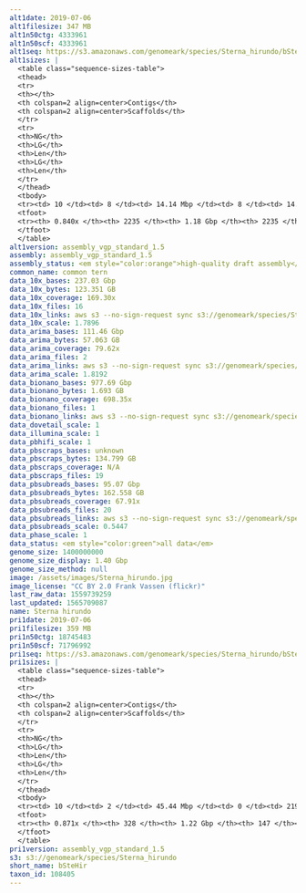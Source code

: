 ```yaml
---
alt1date: 2019-07-06
alt1filesize: 347 MB
alt1n50ctg: 4333961
alt1n50scf: 4333961
alt1seq: https://s3.amazonaws.com/genomeark/species/Sterna_hirundo/bSteHir1/assembly_vgp_standard_1.5/bSteHir1.alt.asm.20190706.fasta.gz
alt1sizes: |
  <table class="sequence-sizes-table">
  <thead>
  <tr>
  <th></th>
  <th colspan=2 align=center>Contigs</th>
  <th colspan=2 align=center>Scaffolds</th>
  </tr>
  <tr>
  <th>NG</th>
  <th>LG</th>
  <th>Len</th>
  <th>LG</th>
  <th>Len</th>
  </tr>
  </thead>
  <tbody>
  <tr><td> 10 </td><td> 8 </td><td> 14.14 Mbp </td><td> 8 </td><td> 14.14 Mbp </td></tr>  <tr><td> 20 </td><td> 20 </td><td> 10.03 Mbp </td><td> 20 </td><td> 10.03 Mbp </td></tr>  <tr><td> 30 </td><td> 36 </td><td> 7.48 Mbp </td><td> 36 </td><td> 7.48 Mbp </td></tr>  <tr><td> 40 </td><td> 58 </td><td> 5.88 Mbp </td><td> 58 </td><td> 5.88 Mbp </td></tr>  <tr style="background-color:#cccccc;"><td> 50 </td><td> 85 </td><td> 4.33 Mbp </td><td> 85 </td><td> 4.33 Mbp </td></tr>  <tr><td> 60 </td><td> 126 </td><td> 2.68 Mbp </td><td> 126 </td><td> 2.68 Mbp </td></tr>  <tr><td> 70 </td><td> 198 </td><td> 1.27 Mbp </td><td> 198 </td><td> 1.27 Mbp </td></tr>  <tr><td> 80 </td><td> 750 </td><td> 73.03 Kbp </td><td> 750 </td><td> 73.03 Kbp </td></tr>  <tr><td> 90 </td><td> - </td><td> - </td><td> - </td><td> - </td></tr>  <tr><td> 100 </td><td> - </td><td> - </td><td> - </td><td> - </td></tr>  </tbody>
  <tfoot>
  <tr><th> 0.840x </th><th> 2235 </th><th> 1.18 Gbp </th><th> 2235 </th><th> 1.18 Gbp </th></tr>
  </tfoot>
  </table>
alt1version: assembly_vgp_standard_1.5
assembly: assembly_vgp_standard_1.5
assembly_status: <em style="color:orange">high-quality draft assembly</em>
common_name: common tern
data_10x_bases: 237.03 Gbp
data_10x_bytes: 123.351 GB
data_10x_coverage: 169.30x
data_10x_files: 16
data_10x_links: aws s3 --no-sign-request sync s3://genomeark/species/Sterna_hirundo/bSteHir1/genomic_data/10x/ .<br>
data_10x_scale: 1.7896
data_arima_bases: 111.46 Gbp
data_arima_bytes: 57.063 GB
data_arima_coverage: 79.62x
data_arima_files: 2
data_arima_links: aws s3 --no-sign-request sync s3://genomeark/species/Sterna_hirundo/bSteHir1/genomic_data/arima/ .<br>
data_arima_scale: 1.8192
data_bionano_bases: 977.69 Gbp
data_bionano_bytes: 1.693 GB
data_bionano_coverage: 698.35x
data_bionano_files: 1
data_bionano_links: aws s3 --no-sign-request sync s3://genomeark/species/Sterna_hirundo/bSteHir1/genomic_data/bionano/ .<br>
data_dovetail_scale: 1
data_illumina_scale: 1
data_pbhifi_scale: 1
data_pbscraps_bases: unknown
data_pbscraps_bytes: 134.799 GB
data_pbscraps_coverage: N/A
data_pbscraps_files: 19
data_pbsubreads_bases: 95.07 Gbp
data_pbsubreads_bytes: 162.558 GB
data_pbsubreads_coverage: 67.91x
data_pbsubreads_files: 20
data_pbsubreads_links: aws s3 --no-sign-request sync s3://genomeark/species/Sterna_hirundo/bSteHir1/genomic_data/pacbio/ . --exclude "*scraps.bam* --exclude "*ccs.bam*"<br>
data_pbsubreads_scale: 0.5447
data_phase_scale: 1
data_status: <em style="color:green">all data</em>
genome_size: 1400000000
genome_size_display: 1.40 Gbp
genome_size_method: null
image: /assets/images/Sterna_hirundo.jpg
image_license: "CC BY 2.0 Frank Vassen (flickr)"
last_raw_data: 1559739259
last_updated: 1565709087
name: Sterna hirundo
pri1date: 2019-07-06
pri1filesize: 359 MB
pri1n50ctg: 18745483
pri1n50scf: 71796992
pri1seq: https://s3.amazonaws.com/genomeark/species/Sterna_hirundo/bSteHir1/assembly_vgp_standard_1.5/bSteHir1.pri.asm.20190706.fasta.gz
pri1sizes: |
  <table class="sequence-sizes-table">
  <thead>
  <tr>
  <th></th>
  <th colspan=2 align=center>Contigs</th>
  <th colspan=2 align=center>Scaffolds</th>
  </tr>
  <tr>
  <th>NG</th>
  <th>LG</th>
  <th>Len</th>
  <th>LG</th>
  <th>Len</th>
  </tr>
  </thead>
  <tbody>
  <tr><td> 10 </td><td> 2 </td><td> 45.44 Mbp </td><td> 0 </td><td> 219.22 Mbp </td></tr>  <tr><td> 20 </td><td> 5 </td><td> 35.39 Mbp </td><td> 1 </td><td> 132.03 Mbp </td></tr>  <tr><td> 30 </td><td> 10 </td><td> 26.64 Mbp </td><td> 2 </td><td> 100.65 Mbp </td></tr>  <tr><td> 40 </td><td> 15 </td><td> 22.54 Mbp </td><td> 4 </td><td> 85.49 Mbp </td></tr>  <tr style="background-color:#cccccc;"><td> 50 </td><td> 22 </td><td style="background-color:#88ff88;"> 18.75 Mbp </td><td> 6 </td><td style="background-color:#88ff88;"> 71.80 Mbp </td></tr>  <tr><td> 60 </td><td> 30 </td><td> 13.29 Mbp </td><td> 8 </td><td> 63.96 Mbp </td></tr>  <tr><td> 70 </td><td> 43 </td><td> 7.70 Mbp </td><td> 10 </td><td> 46.48 Mbp </td></tr>  <tr><td> 80 </td><td> 74 </td><td> 2.82 Mbp </td><td> 15 </td><td> 10.41 Mbp </td></tr>  <tr><td> 90 </td><td> - </td><td> - </td><td> - </td><td> - </td></tr>  <tr><td> 100 </td><td> - </td><td> - </td><td> - </td><td> - </td></tr>  </tbody>
  <tfoot>
  <tr><th> 0.871x </th><th> 328 </th><th> 1.22 Gbp </th><th> 147 </th><th> 1.24 Gbp </th></tr>
  </tfoot>
  </table>
pri1version: assembly_vgp_standard_1.5
s3: s3://genomeark/species/Sterna_hirundo
short_name: bSteHir
taxon_id: 108405
---
```

